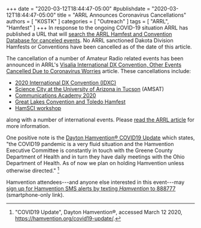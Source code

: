 +++
date = "2020-03-12T18:44:47-05:00"
#publishdate = "2020-03-12T18:44:47-05:00"
title = "ARRL Announces Coronavirus Cancellations"
authors = [ "K0STK" ]
categories = [ "Outreach" ]
tags = [ "ARRL", "Hamfest" ]
+++
In response to the ongoing COVID-19 situation ARRL has published a URL
that will
[search the ARRL Hamfest and Convention Database for canceled events](http://www.arrl.org/canceledHamfests.php).
No ARRL sanctioned Dakota Division Hamfests or Conventions have been
cancelled as of the date of this article.

The cancellation of a number of Amateur Radio related events has been announced in
ARRL's [Visalia International DX Convention, Other Events Cancelled Due to
Coronavirus Worries](http://www.arrl.org/news/visalia-international-dx-convention-other-events-cancelled-due-to-coronavirus-worries)
article. These cancellations include:

<!--more-->

* [2020 International DX Convention \(IDXC\)](http://www.dxconvention.org/)
* [Science City at the University of Arizona in Tucson](https://sciencecity.arizona.edu/) (AMSAT)
* [Communications Academy 2020](http://commacademy.org/)
* [Great Lakes Convention and Toledo Hamfest](http://www.tmrahamradio.org/)
* [HamSCI workshop](https://hamsci.org/hamsci2020)

along with a number of international events. Please [read the ARRL article](http://www.arrl.org/news/visalia-international-dx-convention-other-events-cancelled-due-to-coronavirus-worries) for more information.

One positive note is the [Dayton Hamvention&reg; COVID19
Update](https://hamvention.org/covid19-update/) which states, "the
COVID19 pandemic is a very fluid situation and the Hamvention Executive
Committee is constantly in touch with the Greene County Department of
Health and in turn they have daily meetings with the Ohio Department
of Health. As of now we plan on holding Hamvention unless otherwise
directed." [^1]

Hamvention attendees---and anyone else interested in this event---may
<a href="sms:888777;?&body=Hamvention" title="This link only works on smartphones!">sign up for Hamvention SMS alerts by texting *Hamvention* to 888777</a>
(smartphone-only link).


[^1]: "COVID19 Update", Dayton Hamvention&reg;, accessed March 12 2020, https://hamvention.org/covid19-update/.


